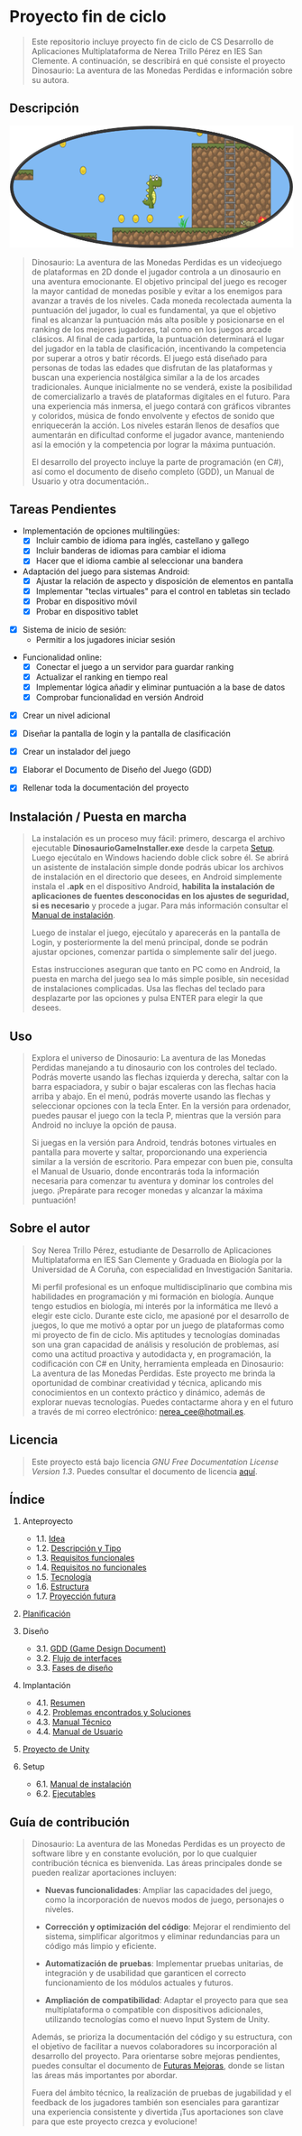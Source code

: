 # Proyecto fin de ciclo

>Este repositorio incluye proyecto fin de ciclo de CS Desarrollo de Aplicaciones Multiplataforma de Nerea Trillo Pérez en IES San Clemente. A continuación, se describirá en qué consiste el proyecto Dinosaurio: La aventura de las Monedas Perdidas e información sobre su autora.

## Descripción

![Dinosaurio](/doc/img/Manual_tecnico/inicio.png)

> Dinosaurio: La aventura de las Monedas Perdidas es un videojuego de plataformas en 2D donde el jugador controla a un dinosaurio en una aventura emocionante. El objetivo principal del juego es recoger la mayor cantidad de monedas posible y evitar a los enemigos para avanzar a través de los niveles. Cada moneda recolectada aumenta la puntuación del jugador, lo cual es fundamental, ya que el objetivo final es alcanzar la puntuación más alta posible y posicionarse en el ranking de los mejores jugadores, tal como en los juegos arcade clásicos. Al final de cada partida, la puntuación determinará el lugar del jugador en la tabla de clasificación, incentivando la competencia por superar a otros y batir récords.
El juego está diseñado para personas de todas las edades que disfrutan de las plataformas y buscan una experiencia nostálgica similar a la de los arcades tradicionales. Aunque inicialmente no se venderá, existe la posibilidad de comercializarlo a través de plataformas digitales en el futuro. Para una experiencia más inmersa, el juego contará con gráficos vibrantes y coloridos, música de fondo envolvente y efectos de sonido que enriquecerán la acción. Los niveles estarán llenos de desafíos que aumentarán en dificultad conforme el jugador avance, manteniendo así la emoción y la competencia por lograr la máxima puntuación.
>
>El desarrollo del proyecto incluye la parte de programación (en C#), así como el documento de diseño completo (GDD), un Manual de Usuario y otra documentación..

## Tareas Pendientes

- Implementación de opciones multilingües:
  - [x] Incluir cambio de idioma para inglés, castellano y gallego
  - [x] Incluir banderas de idiomas para cambiar el idioma
  - [x] Hacer que el idioma cambie al seleccionar una bandera
  
- Adaptación del juego para sistemas Android:
  - [x] Ajustar la relación de aspecto y disposición de elementos en pantalla
  - [x] Implementar "teclas virtuales" para el control en tabletas sin teclado
  - [x] Probar en dispositivo móvil
  - [x] Probar en dispositivo tablet

- [x] Sistema de inicio de sesión:
  - Permitir a los jugadores iniciar sesión

- Funcionalidad online:
  - [x] Conectar el juego a un servidor para guardar ranking
  - [x] Actualizar el ranking en tiempo real
  - [x] Implementar lógica añadir y eliminar puntuación a la base de datos
  - [x] Comprobar funcionalidad en versión Android
  
- [x] Crear un nivel adicional

- [x] Diseñar la pantalla de login y la pantalla de clasificación

- [x] Crear un instalador del juego

- [x] Elaborar el Documento de Diseño del Juego (GDD)

- [x] Rellenar toda la documentación del proyecto

## Instalación / Puesta en marcha

> La instalación es un proceso muy fácil: primero, descarga el archivo ejecutable **DinosaurioGameInstaller.exe** desde la carpeta [Setup](/Setup/Ejecutables/). Luego ejecútalo en Windows haciendo doble click sobre él.  Se abrirá un asistente de instalación simple donde podrás ubicar los archivos de instalación en el directorio que desees, en Android simplemente instala el **.apk** en el dispositivo Android, **habilita la instalación de aplicaciones de fuentes desconocidas en los ajustes de seguridad, si es necesario** y procede a jugar. Para más información consultar el [Manual de instalación](/Setup/instalacion.md).
>
>Luego de instalar el juego, ejecútalo y aparecerás en la pantalla de Login, y posteriormente la del menú principal, donde se podrán ajustar opciones, comenzar partida o simplemente salir del juego.
>
>Estas instrucciones aseguran que tanto en PC como en Android, la puesta en marcha del juego sea lo más simple posible, sin necesidad de instalaciones complicadas. Usa las flechas del teclado para desplazarte por las opciones y pulsa ENTER para elegir la que desees.
>
## Uso

>Explora el universo de Dinosaurio: La aventura de las Monedas Perdidas manejando a tu dinosaurio con los controles del teclado. Podrás moverte usando las flechas izquierda y derecha, saltar con la barra espaciadora, y subir o bajar escaleras con las flechas hacia arriba y abajo. En el menú, podrás moverte usando las flechas y seleccionar opciones con la tecla Enter. En la versión para ordenador, puedes pausar el juego con la tecla P, mientras que la versión para Android no incluye la opción de pausa.
>
>Si juegas en la versión para Android, tendrás botones virtuales en pantalla para moverte y saltar, proporcionando una experiencia similar a la versión de escritorio. Para empezar con buen pie, consulta el Manual de Usuario, donde encontrarás toda la información necesaria para comenzar tu aventura y dominar los controles del juego. ¡Prepárate para recoger monedas y alcanzar la máxima puntuación!

## Sobre el autor

>Soy Nerea Trillo Pérez, estudiante de Desarrollo de Aplicaciones Multiplataforma en IES San Clemente y Graduada en Biología por la Universidad de A Coruña, con especialidad en Investigación Sanitaria.
>
>Mi perfil profesional es un enfoque multidisciplinario que combina mis habilidades en programación y mi formación en biología.
Aunque tengo estudios en biología, mi interés por la informática me llevó a elegir este ciclo. Durante este ciclo, me apasioné por el desarrollo de juegos, lo que me motivó a optar por un juego de plataformas como mi proyecto de fin de ciclo. Mis aptitudes y tecnologías dominadas son una gran capacidad de análisis y resolución de problemas, así como una actitud proactiva y autodidacta y, en programación, la codificación con C# en Unity, herramienta empleada en Dinosaurio: La aventura de las Monedas Perdidas.
Este proyecto me brinda la oportunidad de combinar creatividad y técnica, aplicando mis conocimientos en un contexto práctico y dinámico, además de explorar nuevas tecnologías.
Puedes contactarme ahora y en el futuro a través de mi correo electrónico: <nerea_cee@hotmail.es>.

## Licencia

> Este proyecto está bajo licencia *GNU Free Documentation License Version 1.3*. Puedes consultar el documento de licencia [aquí](LICENSE.md).

## Índice

1. Anteproyecto
    - 1.1. [Idea](doc/Anteproyecto/Anteproyecto.md#11-idea)
    - 1.2. [Descripción y Tipo](doc/Anteproyecto/Anteproyecto.md#12-descripción-y-tipo)
    - 1.3. [Requisitos funcionales](doc/Anteproyecto/Anteproyecto.md#13-requisitos-funcionales)
    - 1.4. [Requisitos no funcionales](doc/Anteproyecto/Anteproyecto.md#14-requisitos-no-funcionales)
    - 1.5. [Tecnología](doc/Anteproyecto/Anteproyecto.md#15-tecnología)
    - 1.6. [Estructura](doc/Anteproyecto/Anteproyecto.md#16-estructura)
    - 1.7. [Proyección futura](doc/Anteproyecto/Anteproyecto.md#17-proyección-futura)

2. [Planificación](doc/Planificación/2_planificacion.md)

3. Diseño
    - 3.1. [GDD (Game Design Document)](doc/Diseño/GDD.md)
    - 3.2. [Flujo de interfaces](doc/Diseño/Interface%20Flow.pdf)
    - 3.3. [Fases de diseño](doc/Diseño/3.3_diseño.md)

4. Implantación
    - 4.1. [Resumen](doc/Implantación/4.1_implantacion.md)
    - 4.2. [Problemas encontrados y Soluciones](doc/Implantación/4.2_problemas%20encontrados.md)
    - 4.3. [Manual Técnico](doc/Implantación/4.3_manual%20tecnico.md)
    - 4.4. [Manual de Usuario](doc/Implantación/MANUAL%20USUARIO.pdf)

5. [Proyecto de Unity](/a21nereatp-MiProyecto/)

6. Setup
    - 6.1. [Manual de instalación](/Setup/instalacion.md)
    - 6.2. [Ejecutables](/Setup/Ejecutables)

## Guía de contribución

>Dinosaurio: La aventura de las Monedas Perdidas es un proyecto de software libre y en constante evolución, por lo que cualquier contribución técnica es bienvenida. Las áreas principales donde se pueden realizar aportaciones incluyen:
>
>- **Nuevas funcionalidades**: Ampliar las capacidades del juego, como la incorporación de nuevos modos de juego, personajes o niveles.
>
>- **Corrección y optimización del código**: Mejorar el rendimiento del sistema, simplificar algoritmos y eliminar redundancias para un código más limpio y eficiente.
>
>- **Automatización de pruebas**: Implementar pruebas unitarias, de integración y de usabilidad que garanticen el correcto funcionamiento de los módulos actuales y futuros.
>
>- **Ampliación de compatibilidad**: Adaptar el proyecto para que sea multiplataforma o compatible con dispositivos adicionales, utilizando tecnologías como el nuevo Input System de Unity.
>
>Además, se prioriza la documentación del código y su estructura, con el objetivo de facilitar a nuevos colaboradores su incorporación al desarrollo del proyecto. Para orientarse sobre mejoras pendientes, puedes consultar el documento de [Futuras Mejoras](doc/Implantación/4.1_implantacion.md#incorporación-de-nuevas-funcionalidades), donde se listan las áreas más importantes por abordar.
>
>Fuera del ámbito técnico, la realización de pruebas de jugabilidad y el feedback de los jugadores también son esenciales para garantizar una experiencia consistente y divertida ¡Tus aportaciones son clave para que este proyecto crezca y evolucione!
